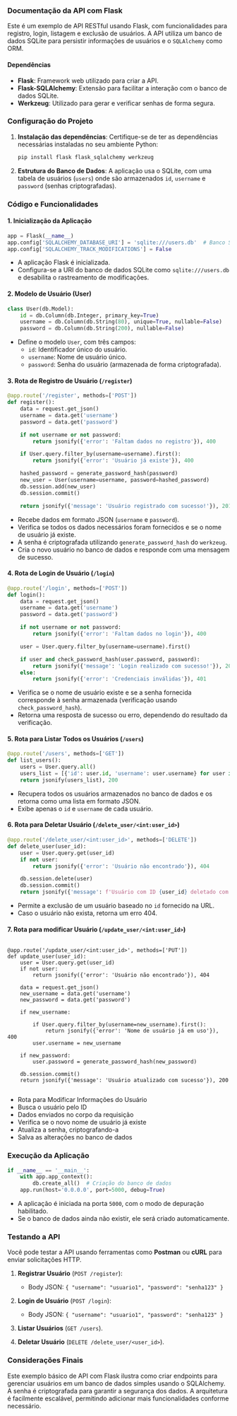 ### Documentação da API com Flask

Este é um exemplo de API RESTful usando Flask, com funcionalidades para registro, login, listagem e exclusão de usuários. A API utiliza um banco de dados SQLite para persistir informações de usuários e o `SQLAlchemy` como ORM.

#### Dependências

- **Flask**: Framework web utilizado para criar a API.
- **Flask-SQLAlchemy**: Extensão para facilitar a interação com o banco de dados SQLite.
- **Werkzeug**: Utilizado para gerar e verificar senhas de forma segura.

### Configuração do Projeto

1. **Instalação das dependências**:
   Certifique-se de ter as dependências necessárias instaladas no seu ambiente Python:

   ```bash
   pip install flask flask_sqlalchemy werkzeug
   ```

2. **Estrutura do Banco de Dados**:
   A aplicação usa o SQLite, com uma tabela de usuários (`users`) onde são armazenados `id`, `username` e `password` (senhas criptografadas).

### Código e Funcionalidades

#### 1. **Inicialização da Aplicação**

```python
app = Flask(__name__)
app.config['SQLALCHEMY_DATABASE_URI'] = 'sqlite:///users.db'  # Banco SQLite
app.config['SQLALCHEMY_TRACK_MODIFICATIONS'] = False
```

- A aplicação Flask é inicializada.
- Configura-se a URI do banco de dados SQLite como `sqlite:///users.db` e desabilita o rastreamento de modificações.

#### 2. **Modelo de Usuário (User)**

```python
class User(db.Model):
    id = db.Column(db.Integer, primary_key=True)
    username = db.Column(db.String(80), unique=True, nullable=False)
    password = db.Column(db.String(200), nullable=False)
```

- Define o modelo `User`, com três campos:
  - `id`: Identificador único do usuário.
  - `username`: Nome de usuário único.
  - `password`: Senha do usuário (armazenada de forma criptografada).

#### 3. **Rota de Registro de Usuário (`/register`)**

```python
@app.route('/register', methods=['POST'])
def register():
    data = request.get_json()
    username = data.get('username')
    password = data.get('password')

    if not username or not password:
        return jsonify({'error': 'Faltam dados no registro'}), 400

    if User.query.filter_by(username=username).first():
        return jsonify({'error': 'Usuário já existe'}), 400

    hashed_password = generate_password_hash(password)
    new_user = User(username=username, password=hashed_password)
    db.session.add(new_user)
    db.session.commit()

    return jsonify({'message': 'Usuário registrado com sucesso!'}), 201
```

- Recebe dados em formato JSON (`username` e `password`).
- Verifica se todos os dados necessários foram fornecidos e se o nome de usuário já existe.
- A senha é criptografada utilizando `generate_password_hash` do `werkzeug`.
- Cria o novo usuário no banco de dados e responde com uma mensagem de sucesso.

#### 4. **Rota de Login de Usuário (`/login`)**

```python
@app.route('/login', methods=['POST'])
def login():
    data = request.get_json()
    username = data.get('username')
    password = data.get('password')

    if not username or not password:
        return jsonify({'error': 'Faltam dados no login'}), 400

    user = User.query.filter_by(username=username).first()

    if user and check_password_hash(user.password, password):
        return jsonify({'message': 'Login realizado com sucesso!'}), 200
    else:
        return jsonify({'error': 'Credenciais inválidas'}), 401
```

- Verifica se o nome de usuário existe e se a senha fornecida corresponde à senha armazenada (verificação usando `check_password_hash`).
- Retorna uma resposta de sucesso ou erro, dependendo do resultado da verificação.

#### 5. **Rota para Listar Todos os Usuários (`/users`)**

```python
@app.route('/users', methods=['GET'])
def list_users():
    users = User.query.all()
    users_list = [{'id': user.id, 'username': user.username} for user in users]
    return jsonify(users_list), 200
```

- Recupera todos os usuários armazenados no banco de dados e os retorna como uma lista em formato JSON.
- Exibe apenas o `id` e `username` de cada usuário.

#### 6. **Rota para Deletar Usuário (`/delete_user/<int:user_id>`)**

```python
@app.route('/delete_user/<int:user_id>', methods=['DELETE'])
def delete_user(user_id):
    user = User.query.get(user_id)
    if not user:
        return jsonify({'error': 'Usuário não encontrado'}), 404

    db.session.delete(user)
    db.session.commit()
    return jsonify({'message': f'Usuário com ID {user_id} deletado com sucesso!'}), 200
```

- Permite a exclusão de um usuário baseado no `id` fornecido na URL.
- Caso o usuário não exista, retorna um erro 404.



#### 7. **Rota para modificar Usuário (`/update_user/<int:user_id>`)**

```

@app.route('/update_user/<int:user_id>', methods=['PUT'])
def update_user(user_id):
    user = User.query.get(user_id) 
    if not user:
        return jsonify({'error': 'Usuário não encontrado'}), 404

    data = request.get_json()  
    new_username = data.get('username')
    new_password = data.get('password')

    if new_username:
        
        if User.query.filter_by(username=new_username).first():
            return jsonify({'error': 'Nome de usuário já em uso'}), 400
        user.username = new_username

    if new_password:
        user.password = generate_password_hash(new_password)

    db.session.commit() 
    return jsonify({'message': 'Usuário atualizado com sucesso'}), 200


```
 - Rota para Modificar Informações do Usuário
 - Busca o usuário pelo ID
 - Dados enviados no corpo da requisição
 - Verifica se o novo nome de usuário já existe
 - Atualiza a senha, criptografando-a
 - Salva as alterações no banco de dados

### Execução da Aplicação

```python
if __name__ == '__main__':
    with app.app_context():
        db.create_all()  # Criação do banco de dados
    app.run(host='0.0.0.0', port=5000, debug=True)
```

- A aplicação é iniciada na porta `5000`, com o modo de depuração habilitado.
- Se o banco de dados ainda não existir, ele será criado automaticamente.

### Testando a API

Você pode testar a API usando ferramentas como **Postman** ou **cURL** para enviar solicitações HTTP.

1. **Registrar Usuário** (`POST /register`):
   - Body JSON: `{ "username": "usuario1", "password": "senha123" }`

2. **Login de Usuário** (`POST /login`):
   - Body JSON: `{ "username": "usuario1", "password": "senha123" }`

3. **Listar Usuários** (`GET /users`).

4. **Deletar Usuário** (`DELETE /delete_user/<user_id>`).

### Considerações Finais

Este exemplo básico de API com Flask ilustra como criar endpoints para gerenciar usuários em um banco de dados simples usando o SQLAlchemy. A senha é criptografada para garantir a segurança dos dados. A arquitetura é facilmente escalável, permitindo adicionar mais funcionalidades conforme necessário.